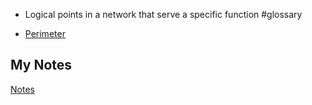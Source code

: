 - Logical points in a network that serve a specific function #glossary

- [Perimeter](perimeter.md)
## My Notes
[Notes](mynotes/network-locations-notes.md)

